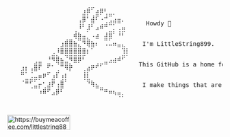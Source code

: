 <pre>
⠀⠀⠀⠀⠀⠀⠀⠀⠀⠀⠀⠀⠀⠀⠀⠀⠀⠀⠀⠀⠀⠀⠀⠀⠀
⠀⠀⠀⠀⠀⠀⠀⠀⠀⠀⠀⠀⠀⠀⠀⠀⠀⢠⣾⠋⣠⣶⠆⠀⠀⠀⠀⠀⠀⠀   
⠀⠀⠀⠀⠀⠀⠀⠀⠀⠀⠀⠀⠀⠀⠀⠀⠀⣿⠇⣰⡟⢁⠼⠛⢁⣀⠀⠀⠀⠀
⠀⠀⠀⠀⠀⠀⠀⠀⠀⠀⠀⠀⠀⠀⠀⠀⢸⡏⢠⡟⠀⣠⣴⠾⠟⠛⠁⠀⠀⠀  Howdy 🤠
⠀⠀⠀⠀⠀⠀⠀⠀⠀⠀⠀⠀⠀⠀⠀⢠⡈⠀⠞⠀⠚⠉⢀⣤⡆⢰⡿⠀⠀⠀
⠀⠀⠀⠀⠀⠀⠀⠀⠀⠀⠀⠀⠀⢀⣀⠻⣿⣶⣄⠐⠾⠀⣾⡿⠀⠈⠁⠀⠀   
⠀⠀⠀⠀⠀⠀⠀⠀⠀⠀⠀⠀⣰⣿⣿⣷⣄⠙⢿⣷⠆⠀⠠⠤⠶⣤⣄⠀⠀⠀ I'm LittleString899.
⠀⠀⠀⠀⠀⠀⠀⠀⠀⠀⢀⠸⣿⣿⣿⣿⣿⣿⡆⠁⠀⠀⠀⠀⠀⠀⢹⡇⠀⠀  
⠀⠀⠀⠀⠀⠀⠀⠀⠀⠰⢿⣷⣄⠙⢿⣿⣿⠏⠀⠀⠀⠀⠀⢀⣠⣴⠟⠁⠀⠀
⠀⠀⠀⢀⡀⠀⣾⡿⠀⡶⠄⠙⠿⣿⣦⠉⠁⠀⢀⣤⡴⠖⠛⠉⠉⠀⠀⠀⠀⠀This GitHub is a home for all my YouTube coding projects.
⠀⠀⠀⣾⠇⠸⠛⠁⣀⡤⠀⡴⠀⡈⠃⠀⠀⢰⡟⠁⠀⠀⠀⠀⠀⠀⠀⠀⠀⠀
⠀⠀⠀⢀⣤⣴⡶⠟⠋⠀⣼⠃⣸⡇⠀⠀⠀⠸⣧⡀⠀⠀⠀⠀⠀⠀⠀⠀⠀⠀
⠀⠀⠀⠀⠉⢁⣤⡖⢁⣼⠏⢰⣿⠀⠀⠀⠀⠀⠈⠻⣦⣀⠀⠀⠀⠀⠀⠀⠀⠀ I make things that are cool.
⠀⠀⠀⠀⠀⠀⠀⠰⠿⠋⣠⡿⠃⠀⠀⠀⠀⠀⠀⠀⠀⠉⠛⠶⢦⣤⡀⠀⠀⠀
⠀⠀⠀⠀⠀⠀⠀⠀⠀⠀⠀⠀⠀⠀⠀⠀⠀⠀⠀⠀⠀⠀⠀⠀⠀⠈⠁⠀⠀⠀

</pre>

<p>
  <a href="https://buymeacoffee.com/littlestring889"> <img align="left" src="https://cdn.buymeacoffee.com/buttons/v2/default-yellow.png" height="35" width="147" alt="https://buymeacoffee.com/littlestring889" /></a>
</p>

<!--
**LittleString/LittleString** is a ✨ _special_ ✨ repository because its `README.md` (this file) appears on your GitHub profile.

Here are some ideas to get you started:

- 🔭 I’m currently working on ...
- 🌱 I’m currently learning ...
- 👯 I’m looking to collaborate on ...
- 🤔 I’m looking for help with ...
- 💬 Ask me about ...
- 📫 How to reach me: ...
- 😄 Pronouns: ...
- ⚡ Fun fact: ...
-->
